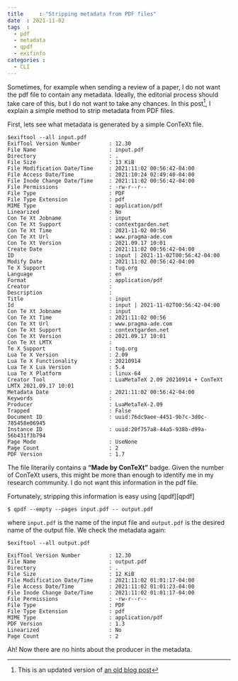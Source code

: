 ```yaml
---
title     : "Stripping metadata from PDF files"
date  : 2021-11-02
tags  :
  - pdf
  - metadata
  - qpdf
  - exifinfo
categories :
  - CLI
---
```


Sometimes, for example when sending a review of a paper, I do not want the pdf file to contain any metadata. Ideally, the editorial process should take care of this, but I do not want to take any chances. In this post[^1], I explain a simple method to strip metadata from PDF files.

<!--more-->

[^1]: This is an updated version of [an old blog post](https://randomdeterminism.wordpress.com/2010/08/18/stripping-metadata-from-pdf-files/)

First, lets see what metadata is generated by a simple ConTeXt file. 

```
$exiftool --all input.pdf
ExifTool Version Number         : 12.30
File Name                       : input.pdf
Directory                       : .
File Size                       : 13 KiB
File Modification Date/Time     : 2021:11:02 00:56:42-04:00
File Access Date/Time           : 2021:10:24 02:49:40-04:00
File Inode Change Date/Time     : 2021:11:02 00:56:42-04:00
File Permissions                : -rw-r--r--
File Type                       : PDF
File Type Extension             : pdf
MIME Type                       : application/pdf
Linearized                      : No
Con Te Xt Jobname               : input
Con Te Xt Support               : contextgarden.net
Con Te Xt Time                  : 2021-11-02 00:56
Con Te Xt Url                   : www.pragma-ade.com
Con Te Xt Version               : 2021.09.17 10:01
Create Date                     : 2021:11:02 00:56:42-04:00
ID                              : input | 2021-11-02T00:56:42-04:00
Modify Date                     : 2021:11:02 00:56:42-04:00
Te X Support                    : tug.org
Language                        : en
Format                          : application/pdf
Creator                         : 
Description                     : 
Title                           : input
Id                              : input | 2021-11-02T00:56:42-04:00
Con Te Xt Jobname               : input
Con Te Xt Time                  : 2021:11:02 00:56
Con Te Xt Url                   : www.pragma-ade.com
Con Te Xt Support               : contextgarden.net
Con Te Xt Version               : 2021.09.17 10:01
Con Te Xt LMTX                  : 
Te X Support                    : tug.org
Lua Te X Version                : 2.09
Lua Te X Functionality          : 20210914
Lua Te X Lua Version            : 5.4
Lua Te X Platform               : linux-64
Creator Tool                    : LuaMetaTeX 2.09 20210914 + ConTeXt LMTX 2021.09.17 10:01
Metadata Date                   : 2021:11:02 00:56:42-04:00
Keywords                        : 
Producer                        : LuaMetaTeX-2.09
Trapped                         : False
Document ID                     : uuid:76dc9aee-4451-9b7c-3d0c-785458e06945
Instance ID                     : uuid:20f757a8-44a5-938b-d99a-56b431f3b794
Page Mode                       : UseNone
Page Count                      : 2
PDF Version                     : 1.7
```

The file literarily contains a **“Made by ConTeXt”** badge. Given the number of ConTeXt users, this might be more than enough to identify me in my research community. I do not want this information in the pdf file.

Fortunately, stripping this information is easy using [qpdf][qpdf]

```
$ qpdf --empty --pages input.pdf -- output.pdf
```

where `input.pdf` is the name of the input file and `output.pdf` is the
desired name of the output file. We check the metadata again:

```
$exiftool --all output.pdf

ExifTool Version Number         : 12.30
File Name                       : output.pdf
Directory                       : .
File Size                       : 12 KiB
File Modification Date/Time     : 2021:11:02 01:01:17-04:00
File Access Date/Time           : 2021:11:02 01:01:23-04:00
File Inode Change Date/Time     : 2021:11:02 01:01:17-04:00
File Permissions                : -rw-r--r--
File Type                       : PDF
File Type Extension             : pdf
MIME Type                       : application/pdf
PDF Version                     : 1.3
Linearized                      : No
Page Count                      : 2
```

Ah! Now there are no hints about the producer in the metadata.

